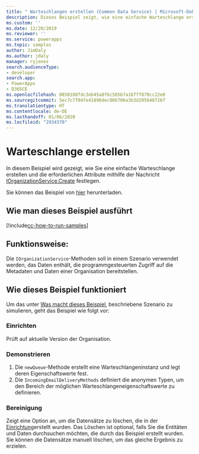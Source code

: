 ```yaml
---
title: " Warteschlangen erstellen (Common Data Service) | Microsoft-Dokumentation"
description: Dieses Beispiel zeigt, wie eine einfache Warteschlange erstellt wird
ms.custom: ''
ms.date: 12/20/2019
ms.reviewer: ''
ms.service: powerapps
ms.topic: samples
author: JimDaly
ms.author: jdaly
manager: ryjones
search.audienceType:
- developer
search.app:
- PowerApps
- D365CE
ms.openlocfilehash: 0850108fdc3eb45a8f6c585b7a16fff870cc22e0
ms.sourcegitcommit: 5ec7c7f04fe41896dec966706a3b3d295648726f
ms.translationtype: HT
ms.contentlocale: de-DE
ms.lasthandoff: 01/06/2020
ms.locfileid: "2934370"
---
```

# <a name="create-a-queue"></a>Warteschlange erstellen

In diesem Beispiel wird gezeigt, wie Sie eine einfache Warteschlange erstellen und die erforderlichen Attribute mithilfe der Nachricht [IOrganizationService.Create](https://docs.microsoft.com/dotnet/api/microsoft.xrm.sdk.iorganizationservice.create?view=dynamics-general-ce-9) festlegen.

Sie können das Beispiel von [hier](https://github.com/microsoft/PowerApps-Samples/tree/master/cds/orgsvc/C%23/CreateQueue) herunterladen.

## <a name="how-to-run-this-sample"></a>Wie man dieses Beispiel ausführt

[!include[cc-how-to-run-samples](../../includes/cc-how-to-run-samples.md)]

## <a name="what-this-sample-does"></a>Funktionsweise:

Die `IOrganizationService`-Methoden soll in einem Szenario verwendet werden, das Daten enthält, die programmgesteuerten Zugriff auf die Metadaten und Daten einer Organisation bereitstellen.

## <a name="how-this-sample-works"></a>Wie dieses Beispiel funktioniert

Um das unter [Was macht dieses Beispiel](#what-this-sample-does), beschriebene Szenario zu simulieren, geht das Beispiel wie folgt vor:

### <a name="setup"></a>Einrichten

Prüft auf aktuelle Version der Organisation.

### <a name="demonstrate"></a>Demonstrieren

1. Die `newQueue`-Methode erstellt eine Warteschlangeninstanz und legt deren Eigenschaftswerte fest. 
2. Die `IncomingEmailDeliveryMethods` definiert die anonymen Typen, um den Bereich der möglichen Warteschlangeneigenschaftswerte zu definieren.

### <a name="clean-up"></a>Bereinigung

Zeigt eine Option an, um die Datensätze zu löschen, die in der [Einrichtung](#setup)erstellt wurden. Das Löschen ist optional, falls Sie die Entitäten und Daten durchsuchen möchten, die durch das Beispiel erstellt wurden. Sie können die Datensätze manuell löschen, um das gleiche Ergebnis zu erzielen.

